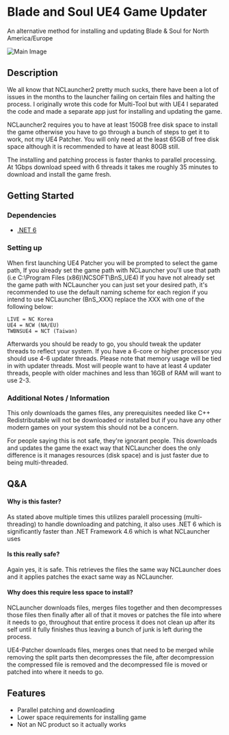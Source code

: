 # Blade and Soul UE4 Game Updater
An alternative method for installing and updating Blade & Soul for North America/Europe

![Main Image](https://i.imgur.com/CCf75hU.png)

## Description
We all know that NCLauncher2 pretty much sucks, there have been a lot of issues in the months to the launcher failing on certain files and halting the process. I originally wrote this code for Multi-Tool but with UE4 I separated the code and made a separate app just for installing and updating the game.

NCLauncher2 requires you to have at least 150GB free disk space to install the game otherwise you have to go through a bunch of steps to get it to work, not my UE4 Patcher. You will only need at the least 65GB of free disk space although it is recommended to have at least 80GB still.

The installing and patching process is faster thanks to parallel processing. At 1Gbps download speed with 6 threads it takes me roughly 35 minutes to download and install the game fresh.

## Getting Started

### Dependencies

* [.NET 6](https://dotnet.microsoft.com/en-us/download/dotnet/6.0)

### Setting up
When first launching UE4 Patcher you will be prompted to select the game path, If you already set the game path with NCLauncher you'll use that path (i.e C:\Program Files (x86)\NCSOFT\BnS_UE4)
If you have not already set the game path with NCLauncher you can just set your desired path, it's recommended to use the default naming scheme for each region if you intend to use NCLauncher (BnS_XXX) replace the XXX with one of the following below:

```
LIVE = NC Korea
UE4 = NCW (NA/EU)
TWBNSUE4 = NCT (Taiwan)
```

Afterwards you should be ready to go, you should tweak the updater threads to reflect your system. If you have a 6-core or higher processor you should use 4-6 updater threads. Please note that memory usage will be tied in with updater threads. Most will people want to have at least 4 updater threads, people with older machines and less than 16GB of RAM will want to use 2-3.

### Additional Notes / Information
This only downloads the games files, any prerequisites needed like C++ Redistributable will not be downloaded or installed but if you have any other modern games on your system this should not be a concern.

For people saying this is not safe, they're ignorant people. This downloads and updates the game the exact way that NCLauncher does the only difference is it manages resources (disk space) and is just faster due to being multi-threaded.

## Q&A
#### Why is this faster?
As stated above multiple times this utilizes paralell processing (multi-threading) to handle downloading and patching, it also uses .NET 6 which is significantly faster than .NET Framework 4.6 which is what NCLauncher uses

#### Is this really safe?
Again yes, it is safe. This retrieves the files the same way NCLauncher does and it applies patches the exact same way as NCLauncher.

#### Why does this require less space to install?
NCLauncher downloads files, merges files together and then decompresses those files then finally after all of that it moves or patches the file into where it needs to go, throughout that entire process it does not clean up after its self until it fully finishes thus leaving a bunch of junk is left during the process.

UE4-Patcher downloads files, merges ones that need to be merged while removing the split parts then decompresses the file, after decompression the compressed file is removed and the decompressed file is moved or patched into where it needs to go.

## Features
* Parallel patching and downloading
* Lower space requirements for installing game
* Not an NC product so it actually works